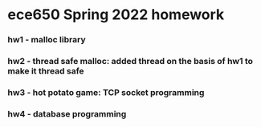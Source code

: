 # ece650 Spring 2022 homework
### hw1 - malloc library
### hw2 - thread safe malloc: added thread on the basis of hw1 to make it thread safe
### hw3 - hot potato game: TCP socket programming
### hw4 - database programming
